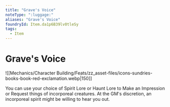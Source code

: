 ```yaml
---
title: "Grave's Voice"
noteType: ":luggage:"
aliases: "Grave's Voice"
foundryId: Item.da1p6B39lv0tleSy
tags:
  - Item
---
```


# Grave's Voice
![[Mechanics/Character Building/Feats/zz_asset-files/icons-sundries-books-book-red-exclamation.webp|150]]

You can use your choice of Spirit Lore or Haunt Lore to Make an Impression or Request things of incorporeal creatures. At the GM's discretion, an incorporeal spirit might be willing to hear you out.
